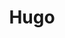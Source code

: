 ---
slug: 'hugo'
tags: ['Development', 'CMS', 'Golang', 'Services', 'Back End']
title: 'Hugo'
type: "skill"
---